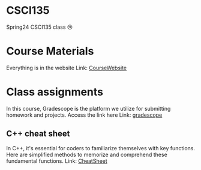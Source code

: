 # CSCI135 
Spring24 CSCI135 class 😢

# Course Materials
Everything is in the website Link: [CourseWebsite][googlelink]

[link]: https://tong-yee.github.io/135/2023_fall.html

# Class assignments 

In this course, Gradescope is the platform we utilize for submitting homework and projects. Access the link here Link: [gradescope][googlelink]

[googlelink]: https://www.gradescope.com/courses/703829

## C++ cheat sheet

In C++, it's essential for coders to familiarize themselves with key functions. Here are simplified methods to memorize and comprehend these fundamental functions.
Link: [CheatSheet][link]

[link]: https://maryash.github.io/135/slides/CheatSheet.pdf






